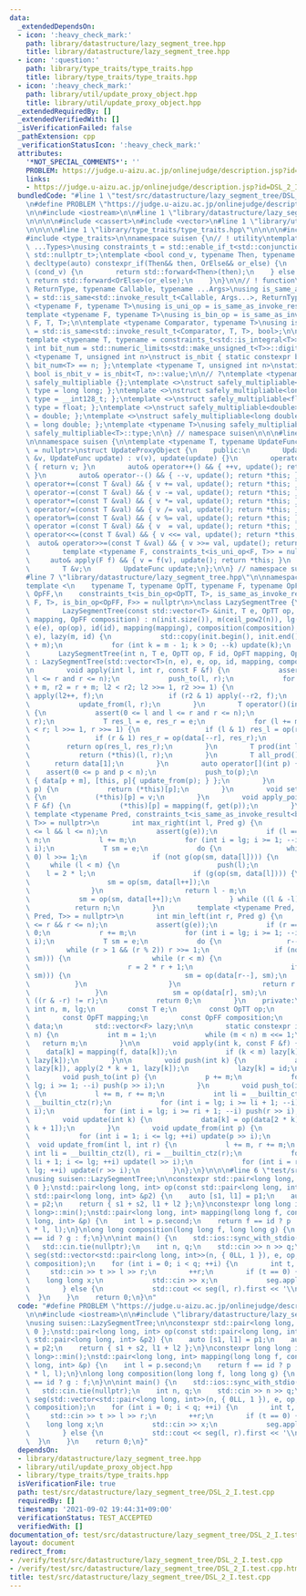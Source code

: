 ```yaml
---
data:
  _extendedDependsOn:
  - icon: ':heavy_check_mark:'
    path: library/datastructure/lazy_segment_tree.hpp
    title: library/datastructure/lazy_segment_tree.hpp
  - icon: ':question:'
    path: library/type_traits/type_traits.hpp
    title: library/type_traits/type_traits.hpp
  - icon: ':heavy_check_mark:'
    path: library/util/update_proxy_object.hpp
    title: library/util/update_proxy_object.hpp
  _extendedRequiredBy: []
  _extendedVerifiedWith: []
  _isVerificationFailed: false
  _pathExtension: cpp
  _verificationStatusIcon: ':heavy_check_mark:'
  attributes:
    '*NOT_SPECIAL_COMMENTS*': ''
    PROBLEM: https://judge.u-aizu.ac.jp/onlinejudge/description.jsp?id=DSL_2_I
    links:
    - https://judge.u-aizu.ac.jp/onlinejudge/description.jsp?id=DSL_2_I
  bundledCode: "#line 1 \"test/src/datastructure/lazy_segment_tree/DSL_2_I.test.cpp\"\
    \n#define PROBLEM \"https://judge.u-aizu.ac.jp/onlinejudge/description.jsp?id=DSL_2_I\"\
    \n\n#include <iostream>\n\n#line 1 \"library/datastructure/lazy_segment_tree.hpp\"\
    \n\n\n\n#include <cassert>\n#include <vector>\n#line 1 \"library/util/update_proxy_object.hpp\"\
    \n\n\n\n#line 1 \"library/type_traits/type_traits.hpp\"\n\n\n\n#include <limits>\n\
    #include <type_traits>\n\nnamespace suisen {\n// ! utility\ntemplate <typename\
    \ ...Types>\nusing constraints_t = std::enable_if_t<std::conjunction_v<Types...>,\
    \ std::nullptr_t>;\ntemplate <bool cond_v, typename Then, typename OrElse>\nconstexpr\
    \ decltype(auto) constexpr_if(Then&& then, OrElse&& or_else) {\n    if constexpr\
    \ (cond_v) {\n        return std::forward<Then>(then);\n    } else {\n       \
    \ return std::forward<OrElse>(or_else);\n    }\n}\n\n// ! function\ntemplate <typename\
    \ ReturnType, typename Callable, typename ...Args>\nusing is_same_as_invoke_result\
    \ = std::is_same<std::invoke_result_t<Callable, Args...>, ReturnType>;\ntemplate\
    \ <typename F, typename T>\nusing is_uni_op = is_same_as_invoke_result<T, F, T>;\n\
    template <typename F, typename T>\nusing is_bin_op = is_same_as_invoke_result<T,\
    \ F, T, T>;\n\ntemplate <typename Comparator, typename T>\nusing is_comparator\
    \ = std::is_same<std::invoke_result_t<Comparator, T, T>, bool>;\n\n// ! integral\n\
    template <typename T, typename = constraints_t<std::is_integral<T>>>\nconstexpr\
    \ int bit_num = std::numeric_limits<std::make_unsigned_t<T>>::digits;\ntemplate\
    \ <typename T, unsigned int n>\nstruct is_nbit { static constexpr bool value =\
    \ bit_num<T> == n; };\ntemplate <typename T, unsigned int n>\nstatic constexpr\
    \ bool is_nbit_v = is_nbit<T, n>::value;\n\n// ?\ntemplate <typename T>\nstruct\
    \ safely_multipliable {};\ntemplate <>\nstruct safely_multipliable<int> { using\
    \ type = long long; };\ntemplate <>\nstruct safely_multipliable<long long> { using\
    \ type = __int128_t; };\ntemplate <>\nstruct safely_multipliable<float> { using\
    \ type = float; };\ntemplate <>\nstruct safely_multipliable<double> { using type\
    \ = double; };\ntemplate <>\nstruct safely_multipliable<long double> { using type\
    \ = long double; };\ntemplate <typename T>\nusing safely_multipliable_t = typename\
    \ safely_multipliable<T>::type;\n\n} // namespace suisen\n\n\n#line 5 \"library/util/update_proxy_object.hpp\"\
    \n\nnamespace suisen {\n\ntemplate <typename T, typename UpdateFunc, constraints_t<std::is_invocable<UpdateFunc>>\
    \ = nullptr>\nstruct UpdateProxyObject {\n    public:\n        UpdateProxyObject(T\
    \ &v, UpdateFunc update) : v(v), update(update) {}\n        operator T() const\
    \ { return v; }\n        auto& operator++() && { ++v, update(); return *this;\
    \ }\n        auto& operator--() && { --v, update(); return *this; }\n        auto&\
    \ operator+=(const T &val) && { v += val, update(); return *this; }\n        auto&\
    \ operator-=(const T &val) && { v -= val, update(); return *this; }\n        auto&\
    \ operator*=(const T &val) && { v *= val, update(); return *this; }\n        auto&\
    \ operator/=(const T &val) && { v /= val, update(); return *this; }\n        auto&\
    \ operator%=(const T &val) && { v %= val, update(); return *this; }\n        auto&\
    \ operator =(const T &val) && { v  = val, update(); return *this; }\n        auto&\
    \ operator<<=(const T &val) && { v <<= val, update(); return *this; }\n      \
    \  auto& operator>>=(const T &val) && { v >>= val, update(); return *this; }\n\
    \        template <typename F, constraints_t<is_uni_op<F, T>> = nullptr>\n   \
    \     auto& apply(F f) && { v = f(v), update(); return *this; }\n    private:\n\
    \        T &v;\n        UpdateFunc update;\n};\n\n} // namespace suisen\n\n\n\
    #line 7 \"library/datastructure/lazy_segment_tree.hpp\"\n\nnamespace suisen {\n\
    template <\n    typename T, typename OpTT, typename F, typename OpFT, typename\
    \ OpFF,\n    constraints_t<is_bin_op<OpTT, T>, is_same_as_invoke_result<T, OpFT,\
    \ F, T>, is_bin_op<OpFF, F>> = nullptr\n>\nclass LazySegmentTree {\n    public:\n\
    \        LazySegmentTree(const std::vector<T> &init, T e, OpTT op, F id, OpFT\
    \ mapping, OpFF composition) : n(init.size()), m(ceil_pow2(n)), lg(__builtin_ctz(m)),\
    \ e(e), op(op), id(id), mapping(mapping), composition(composition), data(2 * m,\
    \ e), lazy(m, id) {\n            std::copy(init.begin(), init.end(), data.begin()\
    \ + m);\n            for (int k = m - 1; k > 0; --k) update(k);\n        }\n \
    \       LazySegmentTree(int n, T e, OpTT op, F id, OpFT mapping, OpFF composition)\
    \ : LazySegmentTree(std::vector<T>(n, e), e, op, id, mapping, composition) {}\n\
    \n        void apply(int l, int r, const F &f) {\n            assert(0 <= l and\
    \ l <= r and r <= n);\n            push_to(l, r);\n            for (int l2 = l\
    \ + m, r2 = r + m; l2 < r2; l2 >>= 1, r2 >>= 1) {\n                if (l2 & 1)\
    \ apply(l2++, f);\n                if (r2 & 1) apply(--r2, f);\n            }\n\
    \            update_from(l, r);\n        }\n        T operator()(int l, int r)\
    \ {\n            assert(0 <= l and l <= r and r <= n);\n            push_to(l,\
    \ r);\n            T res_l = e, res_r = e;\n            for (l += m, r += m; l\
    \ < r; l >>= 1, r >>= 1) {\n                if (l & 1) res_l = op(res_l, data[l++]);\n\
    \                if (r & 1) res_r = op(data[--r], res_r);\n            }\n   \
    \         return op(res_l, res_r);\n        }\n        T prod(int l, int r) {\n\
    \            return (*this)(l, r);\n        }\n        T all_prod() {\n      \
    \      return data[1];\n        }\n        auto operator[](int p) {\n        \
    \    assert(0 <= p and p < n);\n            push_to(p);\n            return UpdateProxyObject\
    \ { data[p + m], [this, p]{ update_from(p); } };\n        }\n        T get(int\
    \ p) {\n            return (*this)[p];\n        }\n        void set(int p, T v)\
    \ {\n            (*this)[p] = v;\n        }\n        void apply_point(int p, const\
    \ F &f) {\n            (*this)[p] = mapping(f, get(p));\n        }\n\n       \
    \ template <typename Pred, constraints_t<is_same_as_invoke_result<bool, Pred,\
    \ T>> = nullptr>\n        int max_right(int l, Pred g) {\n            assert(0\
    \ <= l && l <= n);\n            assert(g(e));\n            if (l == n) return\
    \ n;\n            l += m;\n            for (int i = lg; i >= 1; --i) push(l >>\
    \ i);\n            T sm = e;\n            do {\n                while (l % 2 ==\
    \ 0) l >>= 1;\n                if (not g(op(sm, data[l]))) {\n               \
    \     while (l < m) {\n                        push(l);\n                    \
    \    l = 2 * l;\n                        if (g(op(sm, data[l]))) {\n         \
    \                   sm = op(sm, data[l++]);\n                        }\n     \
    \               }\n                    return l - m;\n                }\n    \
    \            sm = op(sm, data[l++]);\n            } while ((l & -l) != l);\n \
    \           return n;\n        }\n        template <typename Pred, constraints_t<is_same_as_invoke_result<bool,\
    \ Pred, T>> = nullptr>\n        int min_left(int r, Pred g) {\n            assert(0\
    \ <= r && r <= n);\n            assert(g(e));\n            if (r == 0) return\
    \ 0;\n            r += m;\n            for (int i = lg; i >= 1; --i) push(r >>\
    \ i);\n            T sm = e;\n            do {\n                r--;\n       \
    \         while (r > 1 && (r % 2)) r >>= 1;\n                if (not g(op(data[r],\
    \ sm))) {\n                    while (r < m) {\n                        push(r);\n\
    \                        r = 2 * r + 1;\n                        if (g(op(data[r],\
    \ sm))) {\n                            sm = op(data[r--], sm);\n             \
    \           }\n                    }\n                    return r + 1 - m;\n\
    \                }\n                sm = op(data[r], sm);\n            } while\
    \ ((r & -r) != r);\n            return 0;\n        }\n    private:\n        const\
    \ int n, m, lg;\n        const T e;\n        const OpTT op;\n        const F id;\n\
    \        const OpFT mapping;\n        const OpFF composition;\n        std::vector<T>\
    \ data;\n        std::vector<F> lazy;\n\n        static constexpr int ceil_pow2(int\
    \ n) {\n            int m = 1;\n            while (m < n) m <<= 1;\n         \
    \   return m;\n        }\n\n        void apply(int k, const F &f) {\n        \
    \    data[k] = mapping(f, data[k]);\n            if (k < m) lazy[k] = composition(f,\
    \ lazy[k]);\n        }\n\n        void push(int k) {\n            apply(2 * k,\
    \ lazy[k]), apply(2 * k + 1, lazy[k]);\n            lazy[k] = id;\n        }\n\
    \        void push_to(int p) {\n            p += m;\n            for (int i =\
    \ lg; i >= 1; --i) push(p >> i);\n        }\n        void push_to(int l, int r)\
    \ {\n            l += m, r += m;\n            int li = __builtin_ctz(l), ri =\
    \ __builtin_ctz(r);\n            for (int i = lg; i >= li + 1; --i) push(l >>\
    \ i);\n            for (int i = lg; i >= ri + 1; --i) push(r >> i);\n        }\n\
    \        void update(int k) {\n            data[k] = op(data[2 * k], data[2 *\
    \ k + 1]);\n        }\n        void update_from(int p) {\n            p += m;\n\
    \            for (int i = 1; i <= lg; ++i) update(p >> i);\n        }\n      \
    \  void update_from(int l, int r) {\n            l += m, r += m;\n           \
    \ int li = __builtin_ctz(l), ri = __builtin_ctz(r);\n            for (int i =\
    \ li + 1; i <= lg; ++i) update(l >> i);\n            for (int i = ri + 1; i <=\
    \ lg; ++i) update(r >> i);\n        }\n};\n}\n\n\n#line 6 \"test/src/datastructure/lazy_segment_tree/DSL_2_I.test.cpp\"\
    \nusing suisen::LazySegmentTree;\n\nconstexpr std::pair<long long, int> e { 0LL,\
    \ 0 };\nstd::pair<long long, int> op(const std::pair<long long, int> &p1, const\
    \ std::pair<long long, int> &p2) {\n    auto [s1, l1] = p1;\n    auto [s2, l2]\
    \ = p2;\n    return { s1 + s2, l1 + l2 };\n}\nconstexpr long long id = std::numeric_limits<long\
    \ long>::min();\nstd::pair<long long, int> mapping(long long f, const std::pair<long\
    \ long, int> &p) {\n    int l = p.second;\n    return f == id ? p : std::make_pair(f\
    \ * l, l);\n}\nlong long composition(long long f, long long g) {\n    return f\
    \ == id ? g : f;\n}\n\nint main() {\n    std::ios::sync_with_stdio(false);\n \
    \   std::cin.tie(nullptr);\n    int n, q;\n    std::cin >> n >> q;\n    LazySegmentTree\
    \ seg(std::vector<std::pair<long long, int>>(n, { 0LL, 1 }), e, op, id, mapping,\
    \ composition);\n    for (int i = 0; i < q; ++i) {\n        int t, l, r;\n   \
    \     std::cin >> t >> l >> r;\n        ++r;\n        if (t == 0) {\n        \
    \    long long x;\n            std::cin >> x;\n            seg.apply(l, r, x);\n\
    \        } else {\n            std::cout << seg(l, r).first << '\\n';\n      \
    \  }\n    }\n    return 0;\n}\n"
  code: "#define PROBLEM \"https://judge.u-aizu.ac.jp/onlinejudge/description.jsp?id=DSL_2_I\"\
    \n\n#include <iostream>\n\n#include \"library/datastructure/lazy_segment_tree.hpp\"\
    \nusing suisen::LazySegmentTree;\n\nconstexpr std::pair<long long, int> e { 0LL,\
    \ 0 };\nstd::pair<long long, int> op(const std::pair<long long, int> &p1, const\
    \ std::pair<long long, int> &p2) {\n    auto [s1, l1] = p1;\n    auto [s2, l2]\
    \ = p2;\n    return { s1 + s2, l1 + l2 };\n}\nconstexpr long long id = std::numeric_limits<long\
    \ long>::min();\nstd::pair<long long, int> mapping(long long f, const std::pair<long\
    \ long, int> &p) {\n    int l = p.second;\n    return f == id ? p : std::make_pair(f\
    \ * l, l);\n}\nlong long composition(long long f, long long g) {\n    return f\
    \ == id ? g : f;\n}\n\nint main() {\n    std::ios::sync_with_stdio(false);\n \
    \   std::cin.tie(nullptr);\n    int n, q;\n    std::cin >> n >> q;\n    LazySegmentTree\
    \ seg(std::vector<std::pair<long long, int>>(n, { 0LL, 1 }), e, op, id, mapping,\
    \ composition);\n    for (int i = 0; i < q; ++i) {\n        int t, l, r;\n   \
    \     std::cin >> t >> l >> r;\n        ++r;\n        if (t == 0) {\n        \
    \    long long x;\n            std::cin >> x;\n            seg.apply(l, r, x);\n\
    \        } else {\n            std::cout << seg(l, r).first << '\\n';\n      \
    \  }\n    }\n    return 0;\n}"
  dependsOn:
  - library/datastructure/lazy_segment_tree.hpp
  - library/util/update_proxy_object.hpp
  - library/type_traits/type_traits.hpp
  isVerificationFile: true
  path: test/src/datastructure/lazy_segment_tree/DSL_2_I.test.cpp
  requiredBy: []
  timestamp: '2021-09-02 19:44:31+09:00'
  verificationStatus: TEST_ACCEPTED
  verifiedWith: []
documentation_of: test/src/datastructure/lazy_segment_tree/DSL_2_I.test.cpp
layout: document
redirect_from:
- /verify/test/src/datastructure/lazy_segment_tree/DSL_2_I.test.cpp
- /verify/test/src/datastructure/lazy_segment_tree/DSL_2_I.test.cpp.html
title: test/src/datastructure/lazy_segment_tree/DSL_2_I.test.cpp
---
```

